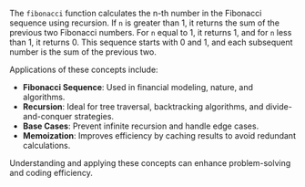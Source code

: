The `fibonacci` function calculates the n-th number in the Fibonacci sequence using recursion. If `n` is greater than 1, it returns the sum of the previous two Fibonacci numbers. For `n` equal to 1, it returns 1, and for `n` less than 1, it returns 0. This sequence starts with 0 and 1, and each subsequent number is the sum of the previous two.

Applications of these concepts include:
- **Fibonacci Sequence**: Used in financial modeling, nature, and algorithms.
- **Recursion**: Ideal for tree traversal, backtracking algorithms, and divide-and-conquer strategies.
- **Base Cases**: Prevent infinite recursion and handle edge cases.
- **Memoization**: Improves efficiency by caching results to avoid redundant calculations.

Understanding and applying these concepts can enhance problem-solving and coding efficiency. 
